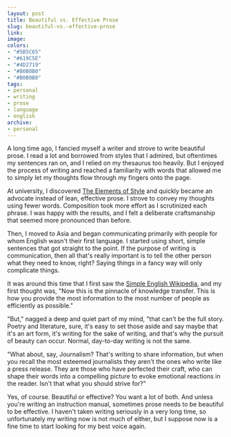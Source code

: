 ```yaml
---
layout: post
title: Beautiful vs. Effective Prose
slug: beautiful-vs.-effective-prose
link:
image:
colors:
- "#5B5C65"
- "#619C5E"
- "#4D2719"
- "#B0B0B0"
- "#B0B0B0"
tags:
- personal
- writing
- prose
- language
- english
archive:
- personal
---
```


A long time ago, I fancied myself a writer and strove to write beautiful prose. I read a lot and borrowed from styles that I admired, but oftentimes my sentences ran on, and I relied on my thesaurus too heavily. But I enjoyed the process of writing and reached a familiarity with words that allowed me to simply let my thoughts flow through my fingers onto the page.

At university, I discovered [The Elements of Style](https://en.wikipedia.org/wiki/The_Elements_of_Style) and quickly became an advocate instead of lean, effective prose. I strove to convey my thoughts using fewer words. Composition took more effort as I scrutinized each phrase. I was happy with the results, and I felt a deliberate craftsmanship that seemed more pronounced than before.

Then, I moved to Asia and began communicating primarily with people for whom English wasn't their first language. I started using short, simple sentences that got straight to the point. If the purpose of writing is communication, then all that's really important is to tell the other person what they need to know, right? Saying things in a fancy way will only complicate things.

It was around this time that I first saw the [Simple English Wikipedia](https://simple.wikipedia.org/wiki/Main_Page), and my first thought was, "Now this is the pinnacle of knowledge transfer. This is how you provide the most information to the most number of people as efficiently as possible."

"But," nagged a deep and quiet part of my mind, "that can't be the full story. Poetry and literature, sure, it's easy to set those aside and say maybe that it's an art form, it's writing for the sake of writing, and that's why the pursuit of beauty can occur. Normal, day-to-day writing is not the same.

"What about, say, Journalism? That's writing to share information, but when you recall the most esteemed journalists they aren't the ones who write like a press release. They are those who have perfected their craft, who can shape their words into a compelling picture to evoke emotional reactions in the reader. Isn't that what you should strive for?"

Yes, of course. Beautiful or effective? You want a lot of both. And unless you're writing an instruction manual, sometimes prose needs to be beautiful to be effective. I haven't taken writing seriously in a very long time, so unfortunately my writing now is not much of either, but I suppose now is a fine time to start looking for my best voice again.
